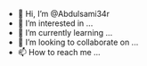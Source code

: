 - 👋 Hi, I’m @Abdulsami34r
- 👀 I’m interested in ...
- 🌱 I’m currently learning ...
- 💞️ I’m looking to collaborate on ...
- 📫 How to reach me ...

<!---
Abdulsami34r/Abdulsami34r is a ✨ special ✨ repository because its `README.md` (this file) appears on your GitHub profile.
You can click the Preview link to take a look at your changes.
--->
